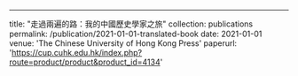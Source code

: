 ---
title: "走過兩遍的路：我的中國歷史學家之旅"
collection: publications
permalink: /publication/2021-01-01-translated-book
date: 2021-01-01
venue: 'The Chinese University of Hong Kong Press'
paperurl: 'https://cup.cuhk.edu.hk/index.php?route=product/product&product_id=4134'
